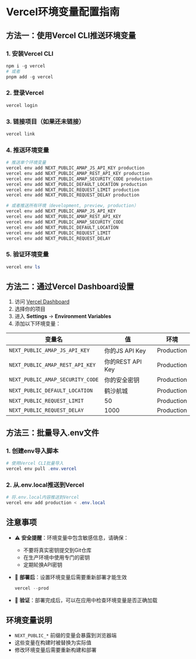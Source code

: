 # Vercel环境变量配置指南

## 方法一：使用Vercel CLI推送环境变量

### 1. 安装Vercel CLI
```powershell
npm i -g vercel
# 或者
pnpm add -g vercel
```

### 2. 登录Vercel
```powershell
vercel login
```

### 3. 链接项目（如果还未链接）
```powershell
vercel link
```

### 4. 推送环境变量
```powershell
# 推送单个环境变量
vercel env add NEXT_PUBLIC_AMAP_JS_API_KEY production
vercel env add NEXT_PUBLIC_AMAP_REST_API_KEY production  
vercel env add NEXT_PUBLIC_AMAP_SECURITY_CODE production
vercel env add NEXT_PUBLIC_DEFAULT_LOCATION production
vercel env add NEXT_PUBLIC_REQUEST_LIMIT production
vercel env add NEXT_PUBLIC_REQUEST_DELAY production

# 或者推送所有环境（development, preview, production）
vercel env add NEXT_PUBLIC_AMAP_JS_API_KEY
vercel env add NEXT_PUBLIC_AMAP_REST_API_KEY
vercel env add NEXT_PUBLIC_AMAP_SECURITY_CODE
vercel env add NEXT_PUBLIC_DEFAULT_LOCATION
vercel env add NEXT_PUBLIC_REQUEST_LIMIT
vercel env add NEXT_PUBLIC_REQUEST_DELAY
```

### 5. 验证环境变量
```powershell
vercel env ls
```

## 方法二：通过Vercel Dashboard设置

1. 访问 [Vercel Dashboard](https://vercel.com/dashboard)
2. 选择你的项目
3. 进入 **Settings** → **Environment Variables**
4. 添加以下环境变量：

| 变量名 | 值 | 环境 |
|--------|----|----|
| `NEXT_PUBLIC_AMAP_JS_API_KEY` | 你的JS API Key | Production |
| `NEXT_PUBLIC_AMAP_REST_API_KEY` | 你的REST API Key | Production |
| `NEXT_PUBLIC_AMAP_SECURITY_CODE` | 你的安全密钥 | Production |
| `NEXT_PUBLIC_DEFAULT_LOCATION` | 鹤沙航城 | Production |
| `NEXT_PUBLIC_REQUEST_LIMIT` | 50 | Production |
| `NEXT_PUBLIC_REQUEST_DELAY` | 1000 | Production |

## 方法三：批量导入.env文件

### 1. 创建env导入脚本
```powershell
# 使用Vercel CLI批量导入
vercel env pull .env.vercel
```

### 2. 从.env.local推送到Vercel
```powershell
# 将.env.local内容推送到Vercel
vercel env add production < .env.local
```

## 注意事项

- ⚠️ **安全提醒**：环境变量中包含敏感信息，请确保：
  - 不要将真实密钥提交到Git仓库
  - 在生产环境中使用专门的密钥
  - 定期轮换API密钥

- 🔄 **部署后**：设置环境变量后需要重新部署才能生效
  ```powershell
  vercel --prod
  ```

- 📝 **验证**：部署完成后，可以在应用中检查环境变量是否正确加载

## 环境变量说明

- `NEXT_PUBLIC_*` 前缀的变量会暴露到浏览器端
- 这些变量在构建时被替换为实际值
- 修改环境变量后需要重新构建和部署
